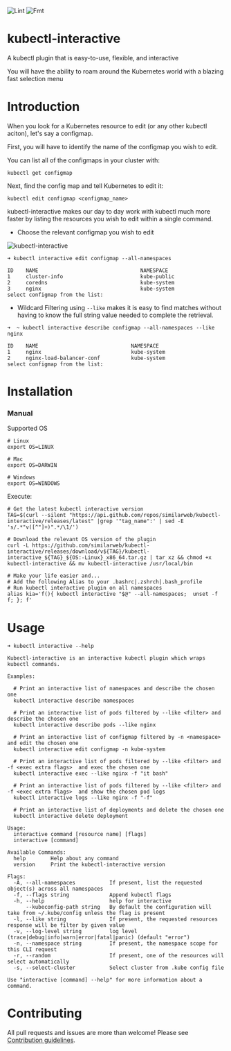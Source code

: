 ![Lint](https://github.com/similarweb/kubectl-interactive/workflows/Lint/badge.svg)
![Fmt](https://github.com/similarweb/kubectl-interactive/workflows/Fmt/badge.svg)

# kubectl-interactive
A kubectl plugin that is easy-to-use, flexible, and interactive 

You will have the ability to roam around the Kubernetes world with a blazing fast selection menu

# Introduction
When you look for a Kubernetes resource to edit (or any other kubectl aciton), let's say a configmap.

First, you will have to identify the name of the configmap you wish to edit.

You can list all of the configmaps in your cluster with:

```kubectl get configmap```

Next, find the config map and tell Kubernetes to edit it:

```kubectl edit configmap <configmap_name>```

kubectl-interactive makes our day to day work with kubectl much more faster by listing the resources you wish to edit within a single command.


* Choose the relevant configmap you wish to edit 
        

![kubectl-interactive](/docs/images/demo.gif)

```
➜ kubectl interactive edit configmap --all-namespaces   

ID    NAME                                 NAMESPACE
1     cluster-info                         kube-public
2     coredns                              kube-system
3     nginx                                kube-system
select configmap from the list:
```

* Wildcard Filtering using `--like` makes it is easy to find matches without having to know the full string value needed to complete the retrieval.

```
➜  ~ kubectl interactive describe configmap --all-namespaces --like nginx 

ID    NAME                              NAMESPACE
1     nginx                             kube-system
2     nginx-load-balancer-conf          kube-system
select configmap from the list:
```

# Installation


### Manual

Supported OS

```
# Linux
export OS=LINUX

# Mac
export OS=DARWIN

# Windows
export OS=WINDOWS
```

Execute:
```
# Get the latest kubectl interactive version
TAG=$(curl --silent "https://api.github.com/repos/similarweb/kubectl-interactive/releases/latest" |grep '"tag_name":' | sed -E 's/.*"v([^"]+)".*/\1/')
```

```
# Download the relevant OS version of the plugin
curl -L https://github.com/similarweb/kubectl-interactive/releases/download/v${TAG}/kubectl-interactive_${TAG}_${OS:-Linux}_x86_64.tar.gz | tar xz && chmod +x kubectl-interactive && mv kubectl-interactive /usr/local/bin
```

```
# Make your life easier and...
# Add the following Alias to your .bashrc|.zshrch|.bash_profile
# Run kubectl interactive plugin on all namespaces
alias kia='f(){ kubectl interactive "$@" --all-namespaces;  unset -f f; }; f'
```

# Usage
```
➜ kubectl interactive --help 

Kubectl-interactive is an interactive kubectl plugin which wraps kubectl commands.

Examples:

  # Print an interactive list of namespaces and describe the chosen one
  kubectl interactive describe namespaces

  # Print an interactive list of pods filtered by --like <filter> and describe the chosen one
  kubectl interactive describe pods --like nginx

  # Print an interactive list of configmap filtered by -n <namespace> and edit the chosen one
  kubectl interactive edit configmap -n kube-system

  # Print an interactive list of pods filtered by --like <filter> and -f <exec extra flags>  and exec the chosen one
  kubectl interactive exec --like nginx -f "it bash"

  # Print an interactive list of pods filtered by --like <filter> and -f <exec extra flags>  and show the chosen pod logs
  kubectl interactive logs --like nginx -f "-f"

  # Print an interactive list of deployments and delete the chosen one
  kubectl interactive delete deployment

Usage:
  interactive command [resource name] [flags]
  interactive [command]

Available Commands:
  help        Help about any command
  version     Print the kubectl-interactive version

Flags:
  -A, --all-namespaces           If present, list the requested object(s) across all namespaces
  -f, --flags string             Append kubectl flags
  -h, --help                     help for interactive
      --kubeconfig-path string   By default the configuration will take from ~/.kube/config unless the flag is present
  -l, --like string              If present, the requested resources response will be filter by given value
  -v, --log-level string         log level (trace|debug|info|warn|error|fatal|panic) (default "error")
  -n, --namespace string         If present, the namespace scope for this CLI request
  -r, --random                   If present, one of the resources will select automatically
  -s, --select-cluster           Select cluster from .kube config file

Use "interactive [command] --help" for more information about a command.
  ```

# Contributing

All pull requests and issues are more than welcome! 
Please see [Contribution guidelines](./CONTRIBUTING.md).